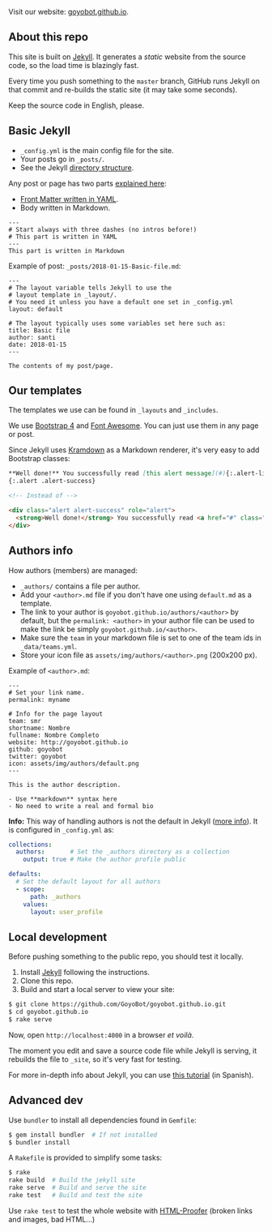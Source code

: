 Visit our website: [goyobot.github.io](https://goyobot.github.io).


## About this repo

This site is built on [Jekyll](https://jekyllrb.com). It generates a *static* website from the source code, so the load time is blazingly fast.

Every time you push something to the `master` branch, GitHub runs Jekyll on that commit and re-builds the static site (it may take some seconds).

Keep the source code in English, please.



## Basic Jekyll

- `_config.yml` is the main config file for the site.
- Your posts go in `_posts/`.
- See the Jekyll [directory structure](https://jekyllrb.com/docs/structure/).

Any post or page has two parts [explained here](https://jekyllrb.com/docs/posts/):

- [Front Matter written in YAML](https://jekyllrb.com/docs/frontmatter/).
- Body written in Markdown.

```
---
# Start always with three dashes (no intros before!)
# This part is written in YAML
---
This part is written in Markdown
```

Example of post: `_posts/2018-01-15-Basic-file.md`:

```
---
# The layout variable tells Jekyll to use the
# layout template in _layout/.
# You need it unless you have a default one set in _config.yml
layout: default

# The layout typically uses some variables set here such as:
title: Basic file
author: santi
date: 2018-01-15
---

The contents of my post/page.
```


## Our templates

The templates we use can be found in `_layouts` and `_includes`.

We use [Bootstrap 4](https://v4-alpha.getbootstrap.com) and [Font Awesome](http://fontawesome.io). You can just use them in any page or post.

Since Jekyll uses [Kramdown](https://kramdown.gettalong.org/syntax.html) as a Markdown renderer, it's very easy to add Bootstrap classes:

```markdown
**Well done!** You successfully read [this alert message](#){:.alert-link}.
{:.alert .alert-success}

<!-- Instead of -->

<div class="alert alert-success" role="alert">
  <strong>Well done!</strong> You successfully read <a href="#" class="alert-link">this alert message</a>.
</div>
```


## Authors info

How authors (members) are managed:

- `_authors/` contains a file per author.
- Add your `<author>.md` file if you don't have one using `default.md` as a template.
- The link to your author is `goyobot.github.io/authors/<author>` by default, but the `permalink: <author>` in your author file can be used to make the link be simply `goyobot.github.io/<author>`.
- Make sure the `team` in your markdown file is set to one of the team ids in `_data/teams.yml`.
- Store your icon file as `assets/img/authors/<author>.png` (200x200 px).

Example of `<author>.md`:

```
---
# Set your link name.
permalink: myname

# Info for the page layout
team: smr
shortname: Nombre
fullname: Nombre Completo
website: http://goyobot.github.io
github: goyobot
twitter: goyobot
icon: assets/img/authors/default.png
---

This is the author description.

- Use **markdown** syntax here
- No need to write a real and formal bio
```


**Info:** This way of handling authors is not the default in Jekyll ([more info](https://www.siteleaf.com/blog/author-pages-in-jekyll-and-siteleaf/)). It is configured in `_config.yml` as:

```yaml
collections:
  authors:       # Set the _authors directory as a collection
    output: true # Make the author profile public

defaults:
  # Set the default layout for all authors
  - scope:
      path: _authors
    values:
      layout: user_profile
```



## Local development

Before pushing something to the public repo, you should test it locally.

1. Install [Jekyll](https://jekyllrb.com) following the instructions.
2. Clone this repo.
3. Build and start a local server to view your site:

```bash
$ git clone https://github.com/GoyoBot/goyobot.github.io.git
$ cd goyobot.github.io
$ rake serve
```

Now, open `http://localhost:4000` in a browser _et voilà_.

The moment you edit and save a source code file while Jekyll is serving, it rebuilds the file to `_site`, so it's very fast for testing.

For more in-depth info about Jekyll, you can use [this tutorial](https://santi-gf.github.io/jekyll) (in Spanish).



## Advanced dev

Use `bundler` to install all dependencies found in `Gemfile`:

```bash
$ gem install bundler  # If not installed
$ bundler install
```

A `Rakefile` is provided to simplify some tasks:

```bash
$ rake
rake build  # Build the jekyll site
rake serve  # Build and serve the site
rake test   # Build and test the site
```

Use `rake test` to test the whole website with [HTML-Proofer](https://github.com/gjtorikian/html-proofer) (broken links and images, bad HTML...)
